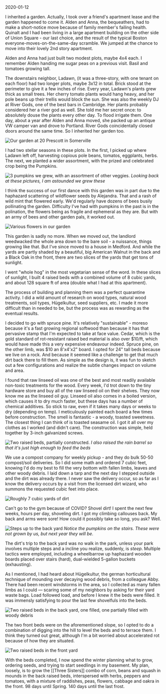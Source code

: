 2020-01-12

I inherited a garden. Actually, I took over a friend's apartment lease and the garden happened to come it. Alden and Anna, the bequeathers, had to make a short-notice move because of family member's failing health. Quinalt and I had been living in a large apartment building on the other side of Union Square - our last choice, and the result of the typical Boston everyone-moves-on-the-same-day scramble. We jumped at the chance to move into their lovely 2nd story apartment.

Alden and Anna had just built two modest plots, maybe 4x4 each. I remember Alden handing me sugar peas on a previous visit. Basil and tomatoes growing tall.

The downstairs neighbor, Ladawn, (it was a three-story, with one tenant on each floor) had two longer plots, maybe 3x12 in total. Brick stood at the perimeter to give it a few inches of rise. Every year, Ladawn's plants grew thick as small trees. Her cherry tomato plants would hang heavy, and her pole beans up their trellis would block the sun. She was also the weekly DJ at River Gods, one of the best bars in Cambridge. Her plants probably considered her a river god as well. She told me her secret once: to absolutely douse the plants every other day. To flood irrigate them. One day, about a year after Alden and Anna moved, she packed up an antique VW camper van and drove to Portland. River Gods coincidentally closed doors around the same time. So I inherited her garden too.

![Our garden at 20 Prescott in Somerville](img/garden_prescott.jpg)

I had two stellar seasons in these plots. In the first, I picked up where Ladawn left off, harvesting copious pole beans, tomatos, eggplants, herbs. The next, we planted a wider assortment, with the prized and celebrated crop being the Pumpkins.

![3 pumpkins we grew, with an assortment of other veggies.](img/pumpkins.jpg)
_Looking back at these pictures, I am astounded we grew these_

I think the success of our first dance with this garden was in part due to the haphazard scattering of wildflower seeds by Alejandra. That and a rash of wild mint that flowered early. We'd regularly have dozens of bees busily pollinating the garden. Difficulty I've had with pumpkins in the past is in the polination, the flowers being as fragile and ephemeral as they are. But with an army of bees and other garden pals, it worked out.

![Various flowers in our garden](img/flowers.jpg)

This garden is sadly no more. When we moved out, the landlord weedwacked the whole area down to the bare soil - a nuissance, things growing like that. But I've since moved to a house in Medford. And while the yards are partly shaded by a beautiful, big American Walnut in the back and a Black Oak in the front, there are two slices of the yards that get tons of sunlight.

I went "whole hog" in the most vegetarian sense of the word. In these slices of sunlight, I built 4 raised beds with a combined volume of 8 cubic yards, and about 128 square ft of area (double what I had at this apartment).

The process of building and planning them was a perfect quarantine activity. I did a wild amount of research on wood types, natural wood treatments, soil types, Hügelkultur, seed suppliers, etc. I made it more difficult than in needed to be, but the process was as rewarding as the eventual results.

I decided to go with spruce pine. It's relatively "sustainable" - moreso because it's a fast growing regional softwood than because it has that pervasive stamp that I'm expected to take at face value. Cedar, which is the gold standard of rot-resistant raised bed material is also over $10/ft, which would have made this a very expensive endeavour indeed. Spruce pine, on the other limb, was $10 an 8'x4'x2" board. I opted for 24" tall beds because we live on a rock. And because it seemed like a challenge to get that much dirt back there to fill them. As simple as the design is, it was fun to sketch out a few configurations and realize the subtle changes impact on volume and area.

I found that raw linseed oil was one of the best and most readily available non-toxic treatments for the wood. Every week, I'd trot down to the tiny hardware store and buy all of the raw linseed oil on their shelves. They now know me as the linseed oil guy. Linseed oil also comes in a boiled version, which causes it to dry much faster, but these days has a number of chemical additives. So stick to raw, even if it takes many days or weeks to dry (depending on temp). I meticulously painted each board a few times before construction. The smell is fantastic - a woody, toasted sweetness. The closest thing I can think of is toasted seasame oil. I got it all over my clothes as I worked (and didn't care). The construction was simple, held together by 3-inch galvanized screws.

![Two raised beds, partially constructed.](img/beds_construction.png)
_I also raised the rain barrel so that it's just high enough to feed the beds_

We use a compost company for weekly pickup - and they do bulk 50-50 compost/soil deliveries. So I did some math and ordered 7 cubic feet, knowing I'd do my best to fill the very bottom with fallen limbs, leaves and other woody debris. I laid down a tarp and the next day I stepped outside and the dirt was already there. I never saw the delivery occur, so as far as I know the delivery occurs by a visit from the licensed dirt wizard, who summons the requested cubic feet into place.

![Roughly 7 cubic yards of dirt](img/dirt.jpg)

Can't go to the gym because of COVID? Shovel dirt! I spent the next few weeks, hours per day, shoveling dirt. I got my climbing callouses back. My back and arms were sore! How could it possibly take so long, you ask? Well.

![Steps up to the back yard](img/where_the_dirt_has_to_go.jpg) _Notice the pumpkins on the stairs. These were not grown by us, but next year they will be._

The dirt's trip to the back yard was no walk in the park, unless your park involves multiple steps and a incline you realize, suddenly, is _steep_. Multiple tactics were employed, including a wheelbarrow up haphazard wooden boards placed over stairs (hard), dual-wielded 5-gallon buckets (exhausting).

As I mentioned, I had heard about Hügelkultur, the german horticultural technique of mounding over decaying wood debris, from a colleague Abby. There had been recent windstorms in the area, so I collected as many fallen limbs as I could — scaring some of my neighbors by asking for their yard waste bags. Load followed load, and before I knew it the beds were filled. It was immensly satisfying to pour the last few shovelfuls into the beds.

![Two raised beds in the back yard, one filled, one partially filled with woody debris](img/filling.jpg)

The two front beds were on the aforementioned slope, so I opted to do a combination of digging into the hill to level the beds and to terrace them. I think they turned out great, although I'm a bit worried about accelerated rot because of how they are situated.

![Two raised beds in the front yard](img/front_beds.jpg)

With the beds completed, I now spend the winter planning what to grow, ordering seeds, and trying to start seedlings in my basement. My plan, loosely, is to grow the [[Three Sisters]] combo of corn, beans and squash in mounds in the back raised beds, interspersed with herbs, peppers and tomatoes, with a mixture of raddishes, peas, flowers, cabbage and oakra in the front. 98 days until Spring. 140 days until the last frost.
